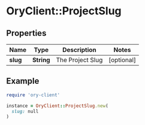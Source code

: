 # OryClient::ProjectSlug

## Properties

| Name | Type | Description | Notes |
| ---- | ---- | ----------- | ----- |
| **slug** | **String** | The Project Slug | [optional] |

## Example

```ruby
require 'ory-client'

instance = OryClient::ProjectSlug.new(
  slug: null
)
```

